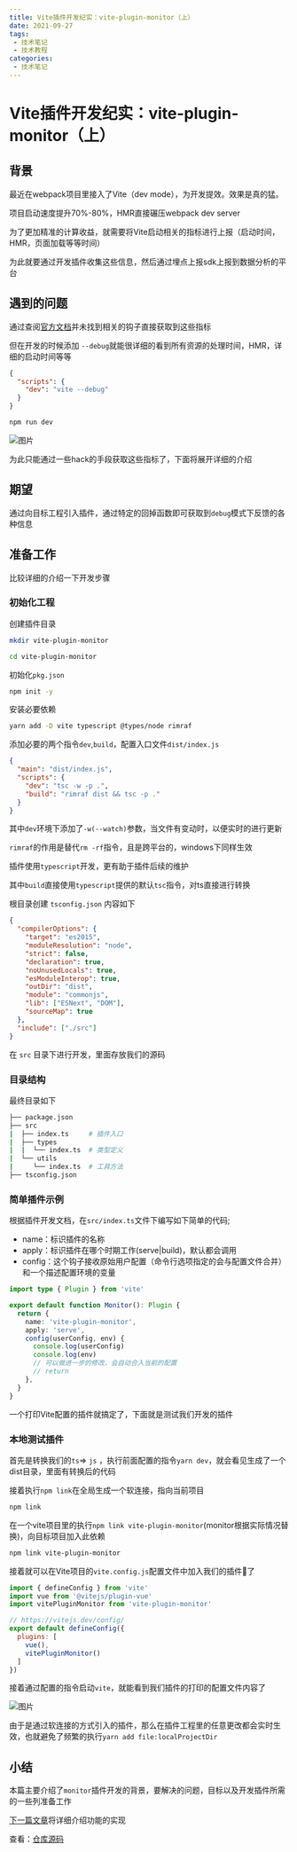 ```yaml
---
title: Vite插件开发纪实：vite-plugin-monitor（上）
date: 2021-09-27
tags:
 - 技术笔记
 - 技术教程
categories:
 - 技术笔记
---
```

# Vite插件开发纪实：vite-plugin-monitor（上）

## 背景
最近在webpack项目里接入了Vite（dev mode），为开发提效。效果是真的猛。

项目启动速度提升70%-80%，HMR直接碾压webpack dev server

为了更加精准的计算收益，就需要将Vite启动相关的指标进行上报（启动时间，HMR，页面加载等等时间）

为此就要通过开发插件收集这些信息，然后通过埋点上报sdk上报到数据分析的平台

## 遇到的问题
通过查阅[官方文档](https://vitejs.dev/guide/api-plugin.html)并未找到相关的钩子直接获取到这些指标

但在开发的时候添加 `--debug`就能很详细的看到所有资源的处理时间，HMR，详细的启动时间等等

```json
{
  "scripts": {
    "dev": "vite --debug"
  }
}
```
```sh
npm run dev
```
![图片](https://img.cdn.sugarat.top/mdImg/MTYzMjcyMjY1NzQxMQ==632722657411)

为此只能通过一些hack的手段获取这些指标了，下面将展开详细的介绍

## 期望
通过向目标工程引入插件，通过特定的回掉函数即可获取到`debug`模式下反馈的各种信息

## 准备工作
比较详细的介绍一下开发步骤

### 初始化工程
创建插件目录
```sh
mkdir vite-plugin-monitor

cd vite-plugin-monitor
```
初始化`pkg.json`

```sh
npm init -y
```

安装必要依赖
```sh
yarn add -D vite typescript @types/node rimraf
```

添加必要的两个指令`dev`,`build`，配置入口文件`dist/index.js`
```json
{
  "main": "dist/index.js",
  "scripts": {
    "dev": "tsc -w -p .",
    "build": "rimraf dist && tsc -p ."
  }
}
```
其中`dev`环境下添加了`-w(--watch)`参数，当文件有变动时，以便实时的进行更新

`rimraf`的作用是替代`rm -rf`指令，且是跨平台的，windows下同样生效

插件使用`typescript`开发，更有助于插件后续的维护

其中`build`直接使用`typescript`提供的默认`tsc`指令，对ts直接进行转换

根目录创建 `tsconfig.json` 内容如下
```json
{
  "compilerOptions": {
    "target": "es2015",
    "moduleResolution": "node",
    "strict": false,
    "declaration": true,
    "noUnusedLocals": true,
    "esModuleInterop": true,
    "outDir": "dist",
    "module": "commonjs",
    "lib": ["ESNext", "DOM"],
    "sourceMap": true
  },
  "include": ["./src"]
}
```
在 `src` 目录下进行开发，里面存放我们的源码

### 目录结构
最终目录如下
```sh
├── package.json
├── src
|  ├── index.ts     # 插件入口
|  ├── types
|  |  └── index.ts  # 类型定义
|  └── utils
|     └── index.ts  # 工具方法
├── tsconfig.json
```

### 简单插件示例
根据插件开发文档，在`src/index.ts`文件下编写如下简单的代码;
* name：标识插件的名称
* apply：标识插件在哪个时期工作(serve|build)，默认都会调用
* config：这个钩子接收原始用户配置（命令行选项指定的会与配置文件合并）和一个描述配置环境的变量
```ts
import type { Plugin } from 'vite'

export default function Monitor(): Plugin {
  return {
    name: 'vite-plugin-monitor',
    apply: 'serve',
    config(userConfig, env) {
      console.log(userConfig)
      console.log(env)
      // 可以做进一步的修改，会自动合入当前的配置
      // return
    },
  }
}
```
一个打印Vite配置的插件就搞定了，下面就是测试我们开发的插件

### 本地测试插件
首先是转换我们的`ts`=> `js` ，执行前面配置的指令`yarn dev`，就会看见生成了一个dist目录，里面有转换后的代码

接着执行`npm link`在全局生成一个软连接，指向当前项目
```sh
npm link
```

在一个vite项目里的执行`npm link vite-plugin-monitor`(monitor根据实际情况替换)，向目标项目加入此依赖
```sh
npm link vite-plugin-monitor
```

接着就可以在Vite项目的`vite.config.js`配置文件中加入我们的插件了
```js
import { defineConfig } from 'vite'
import vue from '@vitejs/plugin-vue'
import vitePluginMonitor from 'vite-plugin-monitor'

// https://vitejs.dev/config/
export default defineConfig({
  plugins: [
    vue(),
    vitePluginMonitor()
  ]
})
```
接着通过配置的指令启动`vite`，就能看到我们插件的打印的配置文件内容了

![图片](https://img.cdn.sugarat.top/mdImg/MTYzMjc1NTgxNDM4Nw==632755814387)

由于是通过软连接的方式引入的插件，那么在插件工程里的任意更改都会实时生效，也就避免了频繁的执行`yarn add file:localProjectDir`

## 小结
本篇主要介绍了`monitor`插件开发的背景，要解决的问题，目标以及开发插件所需的一些列准备工作

[下一篇文章](./vite-plugin-monitor2.md)将详细介绍功能的实现

查看：[仓库源码](https://github.com/ATQQ/vite-plugin-monitor)
